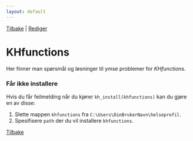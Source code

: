 ```yaml
---
layout: default
---
```


[Tilbake](./index.html) | [Rediger](https://github.com/helseprofil/helseprofil.github.io/edit/main/docs/faq-khfunctions.md)


# KHfunctions

Her finner man spørsmål og løsninger til ymse problemer for *KHfunctions*.

### Får ikke installere

Hvis du får feilmelding når du kjører `kh_install(khfunctions)` kan du gjøre en av disse:

1. Slette mappen `khfunctions` fra `C:\Users\DinBrukerNavn\helseprofil`.
2. Spesifisere `path` der du vil installere `khfunctions`.



[Tilbake](./index.html)
